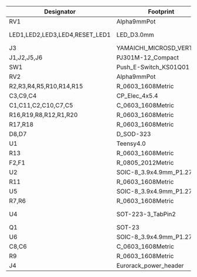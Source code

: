 | Designator                     | Footprint                 | Quantity | Value               |
| ------------------------------ | ------------------------- | -------- | ------------------- |
| RV1                            | Alpha9mmPot               | 1        | B50k                |
| LED1,LED2,LED3,LED4,RESET_LED1 | LED_D3.0mm                | 5        | 3mm LED, high lumen |
| J3                             | YAMAICHI_MICROSD_VERTICAL | 1        | Micro_SD_Card       |
| J1,J2,J5,J6                    | PJ301M-12_Compact         | 4        | Thonkiconn          |
| SW1                            | Push_E-Switch_KS01Q01     | 1        | SW_DIP_x01          |
| RV2                            | Alpha9mmPot               | 1        | B50k                |
| R2,R3,R4,R5,R10,R14,R15        | R_0603_1608Metric         | 7        | 10k, 1%             |
| C3,C9,C4                       | CP_Elec_4x5.4             | 3        | 10uF, 25v           |
| C1,C11,C2,C10,C7,C5            | C_0603_1608Metric         | 6        | 100nF, 25v          |
| R16,R19,R8,R12,R1,R20          | R_0603_1608Metric         | 6        | 100k, 1%            |
| R17,R18                        | R_0603_1608Metric         | 2        | 200k, 1%            |
| D8,D7                          | D_SOD-323                 | 2        | 1N5819              |
| U1                             | Teensy4.0                 | 1        | Teensy4.0           |
| R13                            | R_0603_1608Metric         | 1        | 1k, 1%              |
| F2,F1                          | R_0805_2012Metric         | 2        | Polyfuse_Small      |
| U2                             | SOIC-8_3.9x4.9mm_P1.27mm  | 1        | PT8211              |
| R11                            | R_0603_1608Metric         | 1        | 120k, 1%            |
| U5                             | SOIC-8_3.9x4.9mm_P1.27mm  | 1        | MCP6002             |
| R7,R6                          | R_0603_1608Metric         | 2        | 5.6k, 1%            |
| U4                             | SOT-223-3_TabPin2         | 1        | LM1117MP-5.0        |
| Q1                             | SOT-23                    | 1        | MMBT3904            |
| U6                             | SOIC-8_3.9x4.9mm_P1.27mm  | 1        | TL072               |
| C8,C6                          | C_0603_1608Metric         | 2        | 1nF, 25v            |
| R9                             | R_0603_1608Metric         | 1        | 330k, 1%            |
| J4                             | Eurorack_power_header     | 1        | EURO_PWR_2x5        |